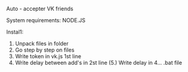 Auto - accepter VK friends

System requirements:
NODE.JS

Instal1:
1. Unpack files in folder
2. Go step by step on files
3. Write token in vk.js 1st line
4. Write delay between add's in 2st line
(5.) Write delay in 4... .bat file
